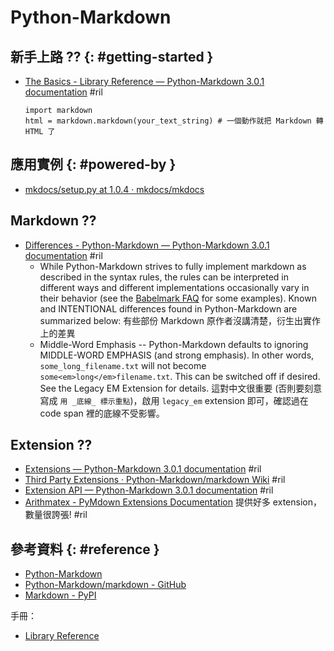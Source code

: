# Python-Markdown

## 新手上路 ?? {: #getting-started }

  - [The Basics - Library Reference — Python\-Markdown 3\.0\.1 documentation](https://python-markdown.github.io/reference/#the-basics) #ril

        import markdown
        html = markdown.markdown(your_text_string) # 一個動作就把 Markdown 轉 HTML 了

## 應用實例 {: #powered-by }

  - [mkdocs/setup\.py at 1\.0\.4 · mkdocs/mkdocs](https://github.com/mkdocs/mkdocs/blob/1.0.4/setup.py#L62)

## Markdown ??

  - [Differences - Python\-Markdown — Python\-Markdown 3\.0\.1 documentation](https://python-markdown.github.io/#differences) #ril
      - While Python-Markdown strives to fully implement markdown as described in the syntax rules, the rules can be interpreted in different ways and different implementations occasionally vary in their behavior (see the [Babelmark FAQ](http://johnmacfarlane.net/babelmark2/faq.html#what-are-some-examples-of-interesting-divergences-between-implementations) for some examples). Known and INTENTIONAL differences found in Python-Markdown are summarized below: 有些部份 Markdown 原作者沒講清楚，衍生出實作上的差異
      - Middle-Word Emphasis -- Python-Markdown defaults to ignoring MIDDLE-WORD EMPHASIS (and strong emphasis). In other words, `some_long_filename.txt` will not become `some<em>long</em>filename.txt`. This can be switched off if desired. See the Legacy EM Extension for details. 這對中文很重要 (否則要刻意寫成 `用 _底線_ 標示重點`)，啟用 `legacy_em` extension 即可，確認過在 code span 裡的底線不受影響。

## Extension ??

  - [Extensions — Python\-Markdown 3\.0\.1 documentation](https://python-markdown.github.io/extensions/) #ril
  - [Third Party Extensions · Python\-Markdown/markdown Wiki](https://github.com/Python-Markdown/markdown/wiki/Third-Party-Extensions) #ril
  - [Extension API — Python\-Markdown 3\.0\.1 documentation](https://python-markdown.github.io/extensions/api/) #ril
  - [Arithmatex \- PyMdown Extensions Documentation](https://facelessuser.github.io/pymdown-extensions/extensions/arithmatex/) 提供好多 extension，數量很誇張! #ril

## 參考資料 {: #reference }

  - [Python-Markdown](https://python-markdown.github.io/)
  - [Python\-Markdown/markdown - GitHub](https://github.com/Python-Markdown/markdown)
  - [Markdown - PyPI](https://pypi.org/project/Markdown/)

手冊：

  - [Library Reference](https://python-markdown.github.io/reference/)
